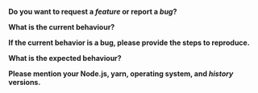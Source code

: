 <!-- Before creating an issue please make sure you are using the latest version of history. -->

**Do you want to request a *feature* or report a *bug*?**

**What is the current behaviour?**

**If the current behavior is a bug, please provide the steps to reproduce.**
<!-- If you can, provide a link to a public repository which contains the files necessary to reproduce this. -->

**What is the expected behaviour?**

**Please mention your Node.js, yarn, operating system, and *history* versions.**
